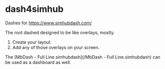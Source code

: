 # dash4simhub
Dashes for https://www.simhubdash.com/

The root dashed designed to be like overlays, mostly.

1. Create your layout.
2. Add any of those overlays on your screen.

The [MbDash - Full Line.simhubdash](/MbDash - Full Line.simhubdash) can be used as a dashboard as well.
